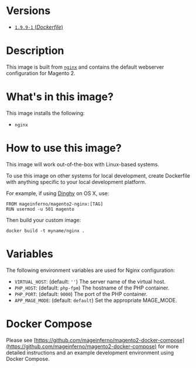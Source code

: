 # Versions

- [`1.9.9-1` (_Dockerfile_)](https://github.com/mageinferno/docker-magento2-nginx/tree/1.9.9-1/Dockerfile)

# Description

This image is built from [`nginx`](https://hub.docker.com/_/nginx/) and contains the default webserver configuration for Magento 2.

# What's in this image?

This image installs the following:

- `nginx`

# How to use this image?

This image will work out-of-the-box with Linux-based systems.

To use this image on other systems for local development, create Dockerfile with anything specific to your local development platform.

For example, if using [Dinghy](https://github.com/codekitchen/dinghy) on OS X, use:

```
FROM mageinferno/magento2-nginx:[TAG]
RUN usermod -u 501 magento
```

Then build your custom image:

```
docker build -t myname/nginx .
```

# Variables

The following environment variables are used for Nginx configuration:

- `VIRTUAL_HOST`: (default: `''`) The server name of the virtual host.
- `PHP_HOST`: (default: `php-fpm`) The hostname of the PHP container.
- `PHP_PORT`: (default: `9000`) The port of the PHP container.
- `APP_MAGE_MODE`: (default: `default`) Set the appropriate MAGE_MODE.

# Docker Compose

Please see [https://github.com/mageinferno/magento2-docker-compose](https://github.com/mageinferno/magento2-docker-compose) for more detailed instructions and an example development environment using Docker Compose.
